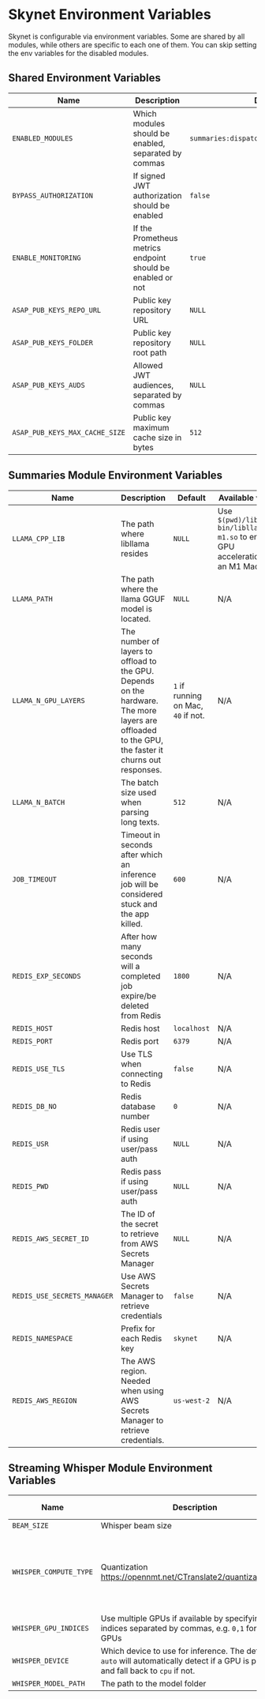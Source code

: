 # Skynet Environment Variables

Skynet is configurable via environment variables. Some are shared by all modules, while others are specific to each one of them. You can skip setting the env variables for the disabled modules.

## Shared Environment Variables

| **Name**               | **Description**                                             | **Default**                               | **Available values**                                                            |
|------------------------|-------------------------------------------------------------|-------------------------------------------|---------------------------------------------------------------------------------|
| `ENABLED_MODULES`      | Which modules should be enabled, separated by commas        | `summaries:dispatcher,summaries:executor` | `summaries:dispatcher`, `summaries:executor`, `openai-api`, `streaming_whisper` |
| `BYPASS_AUTHORIZATION` | If signed JWT authorization should be enabled               | `false`                                   | `true`, `false`                                                                 |
| `ENABLE_MONITORING`      | If the Prometheus metrics endpoint should be enabled or not | `true`                                    | `true`, `false`                                                                 |
| `ASAP_PUB_KEYS_REPO_URL` | Public key repository URL | `NULL` | N/A |
| `ASAP_PUB_KEYS_FOLDER` | Public key repository root path | `NULL` | N/A |
| `ASAP_PUB_KEYS_AUDS`   | Allowed JWT audiences, separated by commas | `NULL` | N/A |
| `ASAP_PUB_KEYS_MAX_CACHE_SIZE` | Public key maximum cache size in bytes | `512` | N/A |


## Summaries Module Environment Variables

| Name                 | **Description**                                                                                                                                        | **Default**                             | **Available values** |
|----------------------|----------------------------------------------------------------------------------------------------------------------------------------------------|-------------------------------------|------------------|
| `LLAMA_CPP_LIB` | The path where libllama resides | `NULL` | Use `$(pwd)/libllama-bin/libllama-m1.so` to enable GPU acceleration on an M1 Mac
| `LLAMA_PATH`         | The path where the llama GGUF model is located.                                                                                                    | `NULL`                              | N/A              |
| `LLAMA_N_GPU_LAYERS` | The number of layers to offload to the GPU. Depends on the hardware. The more layers are offloaded to the GPU, the faster it churns out responses. | `1` if running on Mac, `40` if not. | N/A              |
| `LLAMA_N_BATCH`      | The batch size used when parsing long texts.                                                                                                       | `512`                               | N/A              |
| `JOB_TIMEOUT` | Timeout in seconds after which an inference job will be considered stuck and the app killed. | `600` | N/A |
| `REDIS_EXP_SECONDS` | After how many seconds will a completed job expire/be deleted from Redis | `1800` | N/A |
| `REDIS_HOST` | Redis host | `localhost` | N/A |
| `REDIS_PORT` | Redis port | `6379` | N/A |
| `REDIS_USE_TLS` | Use TLS when connecting to Redis | `false` | N/A |
| `REDIS_DB_NO` | Redis database number | `0` | N/A |
| `REDIS_USR` | Redis user if using user/pass auth | `NULL` | N/A |
| `REDIS_PWD` | Redis pass if using user/pass auth | `NULL` | N/A |
| `REDIS_AWS_SECRET_ID` | The ID of the secret to retrieve from AWS Secrets Manager | `NULL` | N/A |
| `REDIS_USE_SECRETS_MANAGER` | Use AWS Secrets Manager to retrieve credentials | `false` | N/A |
| `REDIS_NAMESPACE` | Prefix for each Redis key | `skynet` | N/A |
| `REDIS_AWS_REGION` | The AWS region. Needed when using AWS Secrets Manager to retrieve credentials. | `us-west-2` | N/A |

## Streaming Whisper Module Environment Variables

| Name                 | **Description**                                                                                                                                        | **Default**                             | **Available values** |
|----------------------|----------------------------------------------------------------------------------------------------------------------------------------------------|-------------------------------------|------------------|
| `BEAM_SIZE` | Whisper beam size  | `5` | N/A |
| `WHISPER_COMPUTE_TYPE` | Quantization https://opennmt.net/CTranslate2/quantization.html | `int8` | `int8`, `int8_float32`, `int8_float16`, `int8_bfloat16`, `int16`, `float16`, `bfloat16`, `float32` |
| `WHISPER_GPU_INDICES` | Use multiple GPUs if available by specifying the indices separated by commas, e.g. `0,1` for two GPUs | `0` | N/A |
| `WHISPER_DEVICE`| Which device to use for inference. The default `auto` will automatically detect if a GPU is present and fall back to `cpu` if not. | `auto` | `auto`, `cpu`, `gpu` |  
| `WHISPER_MODEL_PATH` | The path to the model folder | `f'{os.getcwd()}/models/streaming_whisper'` | N/A |
